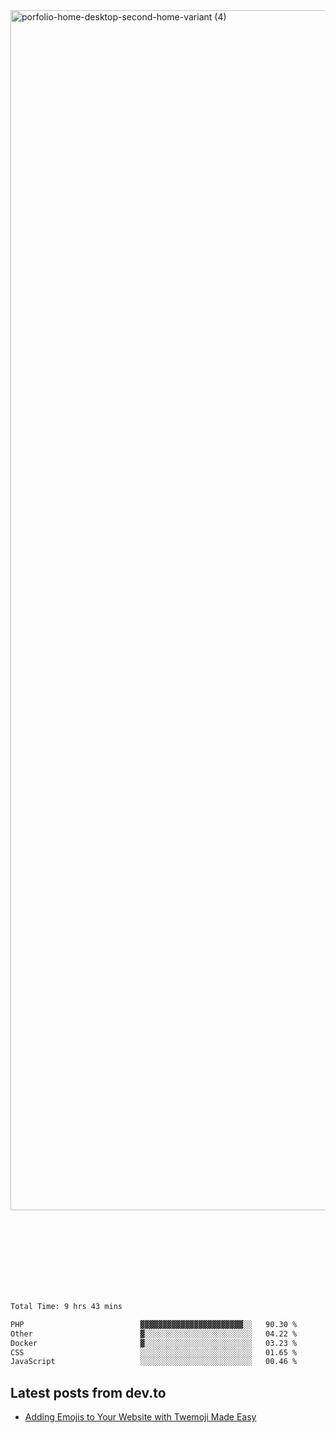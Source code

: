 <img width="1920" alt="porfolio-home-desktop-second-home-variant (4)" src="https://user-images.githubusercontent.com/44812120/231556360-1ee1d327-1a45-4bda-a93d-dd32a34149e4.png">
 
 
 
 
 
 <br><br><br><br><br><br><br>
<!--START_SECTION:waka-->

```txt
Total Time: 9 hrs 43 mins

PHP                          ▓▓▓▓▓▓▓▓▓▓▓▓▓▓▓▓▓▓▓▓▓▓▓░░   90.30 %
Other                        ▓░░░░░░░░░░░░░░░░░░░░░░░░   04.22 %
Docker                       ▓░░░░░░░░░░░░░░░░░░░░░░░░   03.23 %
CSS                          ░░░░░░░░░░░░░░░░░░░░░░░░░   01.65 %
JavaScript                   ░░░░░░░░░░░░░░░░░░░░░░░░░   00.46 %
```

<!--END_SECTION:waka-->

## Latest posts from dev.to
<!-- MEDIUM-STORY-LIST:START -->
- [Adding Emojis to Your Website with Twemoji Made Easy](https://dev.to/danielsebesta/adding-emojis-to-your-website-with-twemoji-made-easy-mc8)
<!-- MEDIUM-STORY-LIST:END -->

